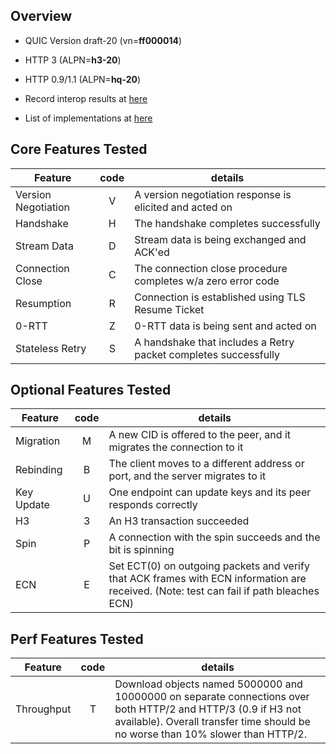## Overview

* QUIC Version draft-20 (vn=**ff000014**)

* HTTP 3 (ALPN=**h3-20**)

* HTTP 0.9/1.1 (ALPN=**hq-20**)

* Record interop results at [here](https://docs.google.com/spreadsheets/d/1D0tW89vOoaScs3IY9RGC0UesWGAwE6xyLk0l4JtvTVg/edit#gid=1965785440)

* List of implementations at [here](https://github.com/quicwg/base-drafts/wiki/Implementations)

## Core Features Tested

|Feature | code | details  |
|--------------------|:---:|------------------------|
|Version Negotiation | V | A version negotiation response is elicited and acted on |
|Handshake | H | The handshake completes successfully |
|Stream Data | D | Stream data is being exchanged and ACK'ed |
|Connection Close | C | The connection close procedure completes w/a zero error code |
|Resumption | R | Connection is established using TLS Resume Ticket |
|0-RTT | Z | 0-RTT data is being sent and acted on |
|Stateless Retry | S | A handshake that includes a Retry packet completes successfully |

## Optional Features Tested

|Feature | code | details  |
|--------------------|:---:|------------------------|
|Migration | M | A new CID is offered to the peer, and it migrates the connection to it |
|Rebinding | B | The client moves to a different address or port, and the server migrates to it |
|Key Update | U | One endpoint can update keys and its peer responds correctly |
|H3 | 3 | An H3 transaction succeeded |
|Spin | P | A connection with the spin succeeds and the bit is spinning |
|ECN | E | Set ECT(0) on outgoing packets and verify that ACK frames with ECN information are received. (Note: test can fail if path bleaches ECN) |

## Perf Features Tested
|Feature | code | details  |
|--------------------|:---:|------------------------|
|Throughput | T | Download objects named 5000000 and 10000000 on separate connections over both HTTP/2 and HTTP/3 (0.9 if H3 not available). Overall transfer time should be no worse than 10% slower than HTTP/2. |